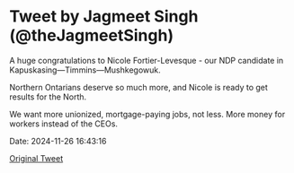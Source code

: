 # Tweet by Jagmeet Singh (@theJagmeetSingh)

A huge congratulations to Nicole Fortier-Levesque - our NDP candidate in Kapuskasing—Timmins—Mushkegowuk.

Northern Ontarians deserve so much more, and Nicole is ready to get results for the North.

We want more unionized, mortgage-paying jobs, not less.
More money for workers instead of the CEOs.

Date: 2024-11-26 16:43:16

[Original Tweet](https://x.com/theJagmeetSingh/status/1861450661176701057)
